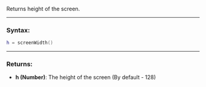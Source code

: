 Returns height of the screen.

---

### Syntax:
```Lua
h = screenWidth()
```

---

### Returns:

* **h (Number)**: The height of the screen (By default - 128)